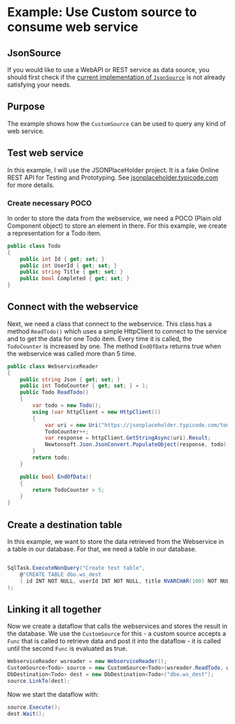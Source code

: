 # Example: Use Custom source to consume web service

## JsonSource

If you would like to use a WebAPI or REST service as data source, you should first check 
if the [current implementation of `JsonSource`](../dataflow/dataflow_web_services.md) is not already satisfying your needs. 

## Purpose

The example shows how the `CustomSource` can be used to query any kind of web service.

## Test web service 

In this example, I will use the JSONPlaceHolder project. It is a fake Online REST API for Testing and Prototyping.
See [jsonplaceholder.typicode.com](https://jsonplaceholder.typicode.com) for more details.


### Create necessary POCO

In order to store the data from the webservice, we need a POCO (Plain old Component object) to store an element in there. 
For this example, we create a representation for a Todo item.

```C#
public class Todo
{
    public int Id { get; set; }
    public int UserId { get; set; }
    public string Title { get; set; }
    public bool Completed { get; set; }
}
```

## Connect with the webservice

Next, we need a class that connect to the webservice. This class has a method `ReadTodo()` which uses 
a simple HttpClient to connect to the service and to get the data for one Todo item. 
Every time it is called, the `TodoCounter` is increased by one. The method `EndOfData` returns true when the webservice 
was called more than 5 time.

```C#
public class WebserviceReader
{
    public string Json { get; set; }
    public int TodoCounter { get; set; } = 1;
    public Todo ReadTodo()
    {
        var todo = new Todo();
        using (var httpClient = new HttpClient())
        {
            var uri = new Uri("https://jsonplaceholder.typicode.com/todos/" + TodoCounter);
            TodoCounter++;
            var response = httpClient.GetStringAsync(uri).Result;
            Newtonsoft.Json.JsonConvert.PopulateObject(response, todo);
        }
        return todo;
    }

    public bool EndOfData()
    {
        return TodoCounter > 5;
    }
}
```

## Create a destination table

In this example, we want to store the data retrieved from the Webservice in a table in our database. 
For that, we need a table in our database. 

```C#

SqlTask.ExecuteNonQuery("Create test table",
    @"CREATE TABLE dbo.ws_dest 
    ( id INT NOT NULL, userId INT NOT NULL, title NVARCHAR(100) NOT NULL, completed BIT NOT NULL )"
);
```

## Linking it all together

Now we create a dataflow that calls the webservices and stores the result in the database.
We use the `CustomSource` for this - a custom source accepts a `Func` that is called to 
retrieve data and post it into the dataflow - it is called until the second `Func` is evaluated as true. 

```C#
WebserviceReader wsreader = new WebserviceReader();
CustomSource<Todo> source = new CustomSource<Todo>(wsreader.ReadTodo, wsreader.EndOfData);
DbDestination<Todo> dest = new DbDestination<Todo>("dbo.ws_dest");
source.LinkTo(dest);
```

Now we start the dataflow with:

```C#
source.Execute();
dest.Wait();
```





